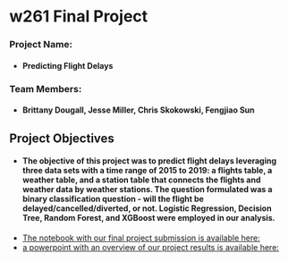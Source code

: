# w261 Final Project

### Project Name: 
* #### Predicting Flight Delays

### Team Members:
* #### Brittany Dougall, Jesse Miller, Chris Skokowski, Fengjiao Sun

## Project Objectives

* #### The objective of this project was to predict flight delays leveraging three data sets with a time range of 2015 to 2019: a flights table, a weather table, and a station table that connects the flights and weather data by weather stations. The question formulated was a binary classification question - will the flight be delayed/cancelled/diverted, or not. Logistic Regression, Decision Tree, Random Forest, and XGBoost were employed in our analysis.
* [The notebook with our final project submission is available here:](https://github.com/jmiller558/Capstone/blob/3d2c0a47752726e8bcecaa391906e540295089c6/Demand%20Planning%20with%20Machine%20Learning%20-%20The%20Tradeoffs%20Faced%20by%20Business%20Users%20Today.pdf)
* [a powerpoint with an overview of our project results is available here:]()
